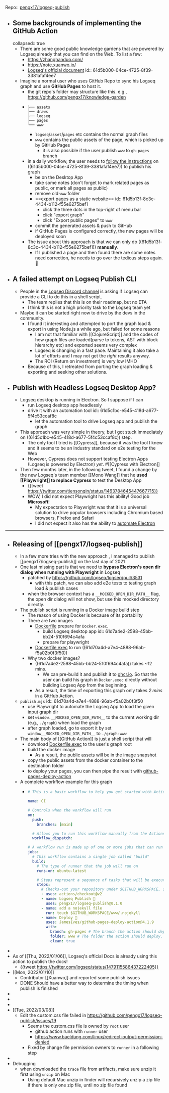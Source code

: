 Repo:: [pengx17/logseq-publish](https://github.com/pengx17/logseq-publish)

- ## Some backgrounds of implementing the GitHub Action
  collapsed:: true
  - There are some good public knowledge gardens that are powered by Logseq already that you can find on the Web. To list a few:
    - https://zhanghanduo.com/
    - https://note.xuanwo.io/
    - [Logseq's official document](https://logseq.github.io/)
      id:: 61d5b000-04ce-4725-8f39-3381afaf4ee7
  - Imagine a normal user who uses GitHub Repo to sync his Logseq graph and use **GitHub Pages** to host it.
    - the git repo's folder may structure like this. e.g., https://github.com/pengx17/knowledge-garden
    - ```
      ├── assets
      ├── draws
      ├── logseq
      ├── pages
      └── www
      ```
      - `logseq`/`asset`/`pages` etc contains the normal graph files
      - `www` contains the public assets of the page, which is picked up by GitHub Pages
        - it is also possible if the user publish `www` to `gh-pages` branch
    - in a daily workflow, the user needs to [follow the instructions](<https://docs.logseq.com/#/page/Publishing%20(Desktop%20App%20Only)>) on ((61d5b000-04ce-4725-8f39-3381afaf4ee7)) to publish his graph
      - be on the Desktop App
      - take some notes (don't forget to mark related pages as public, or mark all pages as public)
      - remove old `www` folder
      - ==export pages as a static website==
        id:: 61d5b13f-8c3c-4434-b112-f55e6275bef1
        - click the three dots in the top-right of menu bar
        - click "export graph"
        - click "Export public pages" to `www`
      - commit the generated assets & push to GitHub
      - if GitHub Pages is configured correctly, the new pages will be deployed soon
    - The issue about this approach is that we can only do ((61d5b13f-8c3c-4434-b112-f55e6275bef1)) **manually**.
      - If I published a page and then found there are some notes need correction, he needs to go over the tedious steps again. 🤦
- ## A failed attempt on Logseq Publish CLI
  - People in the [Logseq Discord channel](https://discord.gg/KpN4eHY) is asking if Logseq can provide a CLI to do this in a shell script.
    - The team replies that this is on their roadmap, but no ETA
    - I think this is not a high priority task to the Logseq team yet
  - Maybe it can be started right now to drive by the devs in the community.
    - I found it interesting and attempted to port the graph load & export in using Node.js a while ago, but failed for some reasons
      - I am not that familiar with [[ClojureScript]] and the codes of how graph files are loaded(parse to tokens, AST with block hierarchy etc) and exported seems very complex
      - Logseq is changing in a fast pace. Maintaining it also take a lot of efforts and I may not get the _right_ results anyway.
      - The ROI (Return on investment) is very low IMHO
    - Because of this, I retreated from porting the graph loading & exporting and seeking other solutions.
- ## Publish with Headless Logseq Desktop App?
  - Logseq desktop is running in Electron. So I suppose if I can
    - run Logseq desktop app headlessly
    - drive it with an automation tool
      id:: 61d5c1bc-e545-418d-a677-5f4c53ccaf8c
      - let the automation tool to drive Logseq app and publish the graph
  - This approach was very simple in theory, but I got stuck immediately on ((61d5c1bc-e545-418d-a677-5f4c53ccaf8c)) step.
    - The only tool I tried is [[Cypress]], because it was the tool I knew and it seems to be an industry standard on e2e testing for the Web
    - However, Cypress does not support testing Electron Apps (Logseq is powered by Electron) _yet_. #[[Cypress with Electron]]
  - Then few months later, in the following tweet, I found a change by the new Logseq's team member [[Mono Wang]] that he **used [[Playwright]] to replace Cypress** to test the Desktop App
    - {{tweet https://twitter.com/tiensonqin/status/1463784645447667715}}
    - WOW, I did not expect Playwright has this ability! Good job **Microsoft**!
      - My expectation to Playwright was that it is a universal solution to drive popular browsers including Chromium based browsers, Firefox and Safari
      - I did not expect it also has the ability to [automate Electron](https://playwright.dev/docs/api/class-electron)

---

- ## Releasing of [[pengx17/logseq-publish]]
  - In a few more tries with the new approach , I managed to publish [[pengx17/logseq-publish]] on the last day of 2021
  - One last missing part is that we need to **bypass Electron's open dir dialog when running with Playwright** in Logseq
    - patched by https://github.com/logseq/logseq/pull/3531
      - with this patch, we can also add e2e tests to testing graph load & publish cases
    - when the browser context has a `__MOCKED_OPEN_DIR_PATH__` flag, the open dir dialog will not show, but use this mocked directory directly.
  - The publish script is running in a Docker image build step
    - The reason of using Docker is because of its portability
    - There are two images
      - [Dockerfile](https://github.com/pengx17/logseq-publish/blob/main/Dockerfile) prepare for `Docker.exec`.
        - build Logseq desktop app
          id:: 61d7a4e2-2598-45bb-bb24-510f694c4afa
        - prepare for playwright
      - [Dockerfile.exec](https://github.com/pengx17/logseq-publish/blob/main/Dockerfile.exec) to run ((61d70a4d-a7e4-4888-96ab-f5a02b0f3f50))
    - Why two docker images?
      - ((61d7a4e2-2598-45bb-bb24-510f694c4afa)) takes ~12 mins.
        - We can pre-build it and publish it to [ghcr.io](ghcr.io). So that the user can build his graph in `Docker.exec` directly without building Logseq App from the beginning.
      - As a result, the time of exporting this graph only takes _2 mins_ in a GitHub Action.
  - `publish.mjs`
    id:: 61d70a4d-a7e4-4888-96ab-f5a02b0f3f50
    - use Playwright to automate the Logseq App to load the given input graph dir
    - set `window.__MOCKED_OPEN_DIR_PATH__` to the current working dir (e.g., `./graph`) when load the graph
    - after graph loaded, go to export it by set `window__MOCKED_OPEN_DIR_PATH__` to `./graph-www`
  - The main body of [[GitHub Action]] is just a shell script that will
    - download [Dockerfile.exec](https://github.com/pengx17/logseq-publish/blob/main/Dockerfile.exec) to the user's graph root
    - build the docker image
      - As a result, the public assets will be in the image snapshot
    - copy the public assets from the docker container to the destination folder
    - to deploy your pages, you can then pipe the result with [github-pages-deploy-action](https://github.com/JamesIves/github-pages-deploy-action)
  - A complete workflow example for this graph
    - ```yml
      # This is a basic workflow to help you get started with Actions

      name: CI

      # Controls when the workflow will run
      on:
        push:
          branches: [main]

        # Allows you to run this workflow manually from the Actions tab
        workflow_dispatch:

      # A workflow run is made up of one or more jobs that can run sequentially or in parallel
      jobs:
        # This workflow contains a single job called "build"
        build:
          # The type of runner that the job will run on
          runs-on: ubuntu-latest

          # Steps represent a sequence of tasks that will be executed as part of the job
          steps:
            # Checks-out your repository under $GITHUB_WORKSPACE, so your job can access it
            - uses: actions/checkout@v2
            - name: Logseq Publish 🚩
              uses: pengx17/logseq-publish@0.1.0
            - name: add a nojekyll file
              run: touch $GITHUB_WORKSPACE/www/.nojekyll
            - name: Deploy 🚀
              uses: JamesIves/github-pages-deploy-action@4.1.9
              with:
                branch: gh-pages # The branch the action should deploy to.
                folder: www # The folder the action should deploy.
                clean: true
      ```
-
- As of [[Thu, 2022/01/06]], Logseq's official Docs is already using this action to publish the docs!
  - {{tweet https://twitter.com/logseq/status/1479115586437222405}}
- [[Mon, 2022/01/10]]
  - Contributor [[Xuanwo]] and reported some publish issues
  - DONE Should have a better way to determine the timing when publish is finished
-
-
-
- [[Tue, 2022/03/08]]
  - Edit the custom.css file failed in https://github.com/pengx17/logseq-publish/issues/19
    - Seems the custom.css file is owned by `root` user
      - github action runs with `runner` user
      - https://www.baeldung.com/linux/redirect-output-permission-denied
    - Fixed by change file permission owners to `runner` in a following step
-
- Debugging
  - when downloaded the `trace` file from artifacts, make sure unzip it first using `unzip` on Mac
    - Using default Mac unzip in finder will recursively unzip a zip file if there is only one zip file, until no zip file found
